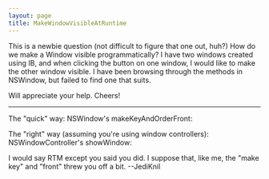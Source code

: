 ```yaml
---
layout: page
title: MakeWindowVisibleAtRuntime
---
```


This is a newbie question (not difficult to figure that one out, huh?) How do we make a Window visible programmatically? I have two windows created using IB, and when clicking the button on one window, I would like to make the other window visible. I have been browsing through the methods in NSWindow, but failed to find one that suits. 

Will appreciate your help. Cheers!

----

The "quick" way: NSWindow's     makeKeyAndOrderFront:

The "right" way (assuming you're using window controllers): NSWindowController's     showWindow:

I would say RTM except you said you did. I suppose that, like me, the "make key" and "front" threw you off a bit. --JediKnil

